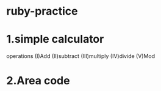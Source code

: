 # ruby-practice
# 1.simple calculator
operations
(I)Add
(II)subtract
(III)multiply
(IV)divide
(V)Mod

# 2.Area code
